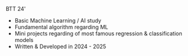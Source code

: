 BTT 24'
- Basic Machine Learning / AI study
- Fundamental algorithm regarding ML
- Mini projects regarding of most famous regression & classification models
- Written & Developed in 2024 - 2025

